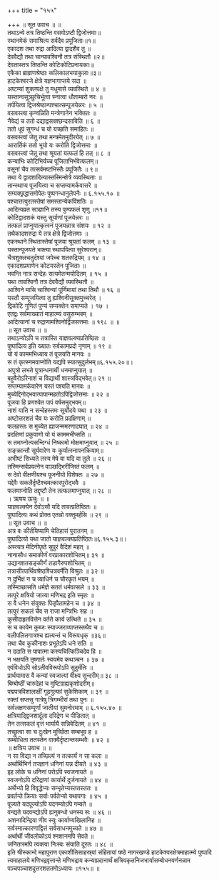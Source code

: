 +++
title = "१५५"

+++
॥ सूत उवाच ॥ ॥  
तथाऽन्ये तत्र तिष्ठन्ति वसवोऽष्टौ द्विजोत्तमाः॥  
स्थानमेकं समाश्रित्य सर्वदैव प्रपूजिताः॥१॥  
एकादश तथा रुद्रा आदित्या द्वादशैव तु ॥  
देववैद्यौ तथा चान्यावश्विनौ तत्र संस्थितौ ॥२॥  
देवतास्तत्र तिष्ठन्ति कोटिकोटिप्रनायकाः॥  
एकैका ब्राह्मणश्रेष्ठाः कलिकालभयाकुलाः॥३॥  
हाटकेश्वरजे क्षेत्रे यज्ञभागाप्तये सदा ॥  
अष्टम्यां शुक्लपक्षे तु मधुमासे व्यवस्थिते ॥ ४ ॥  
यस्तान्वसूञ्छुचिर्भूत्वा स्नात्वा धौताम्बरो नरः ॥  
तर्पयित्वा द्विजश्रेष्ठान्पश्चात्सम्पूजयेन्नरः ॥ ५ ॥  
वसवस्त्वा कृण्वन्निति मन्त्रेणानेन भक्तितः ॥  
नैवेद्यं च ततो दद्याद्वसवश्छन्दसाविति ॥ ६ ॥  
ततो धूपं सुगन्धं च यो यच्छति समाहितः ॥  
वसवस्त्वां जेतु तथा मन्त्रमेतमुदीरयेत् ॥ ७ ॥  
आरार्तिकं ततो भूयो यः करोति द्विजोत्तमाः ॥  
वसवस्त्वां जेतु तथा श्रूयतां यत्फलं हि तत् ॥ ८ ॥  
कन्याभिः कोटिभिर्यच्च पूजिताभिर्भवेत्फलम्॥  
वसूनां चैव तत्सर्वमष्टभिस्तैः प्रपूजितैः ॥ ९॥  
तथा ये द्वादशादित्यास्तस्मिन्क्षेत्रे व्यवस्थिताः ॥  
तान्स्थाप्य पूजयित्वा च सप्तम्यामर्कवासरे ॥  
सम्यक्छ्रद्धासमोपेतः पुष्पगन्धानुलेपनैः ॥ ६.१५५.१० ॥  
पश्चात्तत्पुरतस्तेषां समस्तान्येकविंशतिः ॥  
आदित्यव्रत सञ्ज्ञानि तस्य पुण्यफलं शृणु ॥११॥  
कोटिद्वादशकं यस्तु सूर्याणां पूजयेन्नरः ॥  
तत्फलं प्राप्नुयात्कृत्स्नं पूजयन्नात्र संशयः ॥ १२ ॥  
तथैकादशरुद्रा ये तत्र क्षेत्रे द्विजोत्तमाः ॥  
एकस्थाने स्थितास्तेषां पूजया श्रूयतां फलम् ॥ १३ ॥  
यस्तान्पूजयते भक्त्या स्थापयित्वा सुरेश्वरान्॥  
चैत्रशुक्लचतुर्दश्यां जपेच्च शतरुद्रियम् ॥ १४ ॥  
एकादशप्रमाणेन कोटयस्तेन पूजिताः ॥  
भवन्ति नात्र सन्देहः सत्यमेतन्मयोदितम् ॥ १५ ॥  
यथा तावश्विनौ तत्र देववैद्यौ व्यवस्थितौ ॥  
आश्विने मासि चाश्विन्यां पूर्णिमायां तथा तिथौ ॥ १६ ॥  
यस्तौ सम्पूजयित्वा तु ह्यश्विनीसूक्तमुच्चरेत् ।  
द्विकोटि गुणितं पुण्यं सम्यक्तेन समाप्यते । १७ ।  
एतद्वः सर्वमाख्यातं माहात्म्यं वसुसम्भवम् ॥  
आदित्यानां च रुद्राणामश्विनोर्द्विजसत्तमाः ॥ १९८ ॥ ॥  
॥ सूत उवाच ॥ ॥  
तथाऽन्योऽपि च तत्रास्ति याज्ञवल्क्यप्रतिष्ठितः ॥  
पुष्पादित्य इति ख्यातः सर्वकामप्रदो नृणाम् ॥ १९ ॥  
यो यं काममभिध्याय तं पूजयति मानवः ॥  
स तं कृत्स्नमवाप्नोति यद्यपि स्यात्सुदुर्लभम्॥६.१५५.२०॥।  
अपुत्रो लभते पुत्रान्धनार्थी धनमाप्नुयात् ॥  
बहुवैरोऽरिनाशं च विद्यार्थी शास्त्रविद्भवेत्॥ २१ ॥  
सप्तम्यामर्कवारेण यस्तं पश्यति मानवः ॥  
मुच्येद्दिनोद्भवात्पापान्महतोऽपिद्विजोत्तमाः ॥ २२ ॥  
पूजया हि प्रणश्येत पापं वर्षसमुद्भवम्॥  
नाशं याति न सन्देहस्तमः सूर्योदये यथा ॥ २३ ॥  
अष्टोत्तरशतं चैव यः करोति प्रदक्षिणाम् ॥  
फलहस्तः स मुच्येत ह्याजन्ममरणादघात् ॥ २४ ॥  
प्रदक्षिणां प्रकुवाणो यो यं काममभीप्सति ॥  
स तमाप्नोत्यसन्दिग्धं निष्कामो मोक्षमाप्नुयात् ॥ २५ ॥  
सङ्क्रान्तौ सूर्यवारेण यः कुर्यात्स्नापनक्रियाम्॥  
अभीष्टं सिध्यते तस्य मेषे वा यदि वा तुले ॥ २६ ॥  
तस्मिन्सर्वप्रयत्नेन वाञ्छद्भिरीप्सितं फलम् ॥  
स देवो वीक्षणीयश्च पूजनीयो विशेषतः ॥ २७ ॥  
यद्देवैः सकलैर्दृष्टैश्चमत्कारपुरोद्भवैः ॥  
फलमाप्नोति तद्दृष्टौ तेन तत्फलमाप्नुयात् ॥ २८ ॥  
। ऋषय ऊचुः ॥ ॥  
याज्ञवल्क्येन देवोऽसौ यदि तावत्प्रतिष्ठितः ॥  
पुष्पादित्यः कथं प्रोक्त एतन्नो वक्तुमर्हसि ॥ २९ ॥  
॥ सूत उवाच ॥ ॥  
अत्र वः कीर्तयिष्यामि चेतिहासं पुरातनम् ॥  
पुष्पादित्यो यथा जातो याज्ञवल्क्यप्रतिष्ठितः॥६.१५५.३॥।  
अस्त्यत्र मेदिनीपृष्ठे सुपुरं वैदिशं महत् ॥  
नानासौध समाकीर्णं वरप्राकारशोभितम्॥ ३१ ॥  
उद्यानशतसङ्कीर्णं तडागैरुपशोभितम् ॥  
तत्रासीत्पार्थिवश्रेष्ठश्चित्रवर्मेति विश्रुतः ॥ ३२ ॥  
न दुर्भिक्षं न च व्याधिर्न च चौरकृतं भयम् ॥  
तस्मिञ्छासति धर्मज्ञे सततं धर्मवत्सले ॥ ३३ ॥  
तत्पुरे क्षत्रियो जात्या मणिभद्र इति स्मृतः ॥  
स वै धनेन संयुक्तः पितृपैतामहेन च ॥ ३४ ॥  
तत्पुरं सकलं चैव स राजा मन्त्रिभिः सह ॥  
कुसीदाहृतवित्तेन वर्तते कार्य उत्थिते ॥ ३५ ॥  
स च कायेन कुब्जः स्याज्जराव्याप्तस्तथैव च ॥  
वलीपलितगात्रश्च ह्यत्यन्तं च विरूपधृक् ॥३६॥  
तथा चैव कुकीनाशः प्रभूतेऽपि धने सति ॥  
न ददाति स पापात्मा कस्यचित्किञ्चिदेव हि ॥  
न भक्षयति तृष्णार्तः स्वयमेव कथञ्चन ॥ ३७ ॥  
एवंविधोऽपि सोऽतीवविरूपोऽपि सुदुर्मतिः ॥  
प्रार्थयामास वै कन्यां स्वजात्यां वीक्ष्य सुन्दरीम्॥ ३८ ॥  
बिम्बोष्ठीं चारुदेहां च मुष्टिग्राह्यकृशोदरीम्॥  
पद्मपत्रविशालाक्षीं गूढगुल्फां सुकेशिकाम् ॥ ३९ ॥  
रक्तां सप्तसु गात्रेषु त्रिगम्भीरां तथा पुनः ॥  
सर्वलक्षणसम्पूर्णां जातीयां सुमनोरमाम् ॥ ६.१५५.४० ॥  
क्षत्रियाद्द्विजशार्दूला दरिद्रेण च पीडितात् ॥  
तेन तत्सकलं वृत्तं भार्यायै सन्निवेदितम् ॥ ४१ ॥  
तच्छ्रुत्वा सा च दुःखेन मूर्च्छिता सम्बभूव ह ॥  
सम्बोधिता ततस्तेन वाक्यैर्दृष्टान्तसम्भवैः ॥ ४२ ॥  
॥ क्षत्रिय उवाच ॥ ॥  
न सा विद्या न तच्छिल्पं न तत्कार्यं न सा कला ॥  
अर्थार्थिभिर्न तज्ज्ञानं धनिनां यन्न दीयते ॥ ४३ ॥  
इह लोके च धनिनां परोऽपि स्वजनायते ॥  
स्वजनोऽपि दरिद्राणां कार्यार्थे दुर्जनायते ॥ ४४ ॥  
अर्थेभ्यो हि विवृद्धेभ्यः सम्भृतेभ्यस्ततस्ततः ॥  
प्रवर्तन्ते क्रियाः सर्वाः पर्वतेभ्यो यथापगाः ॥ ४५ ॥  
पूज्यते यदपूज्योऽपि यदगम्योऽपि गम्यते ॥  
वन्द्यते यदवन्द्योऽपि ह्यनुबन्धो धनस्य सः ॥ ४६ ॥  
अशनादिन्द्रिया णीव स्युः कार्याण्यखिलानिह ॥  
सर्वस्मात्कारणाद्वित्तं सर्वसाधनमुच्यते ॥ ४७ ॥  
अर्थार्थी जीवलोकोऽयं श्मशानमपि सेवते ॥  
जनितारमपि त्यक्त्वा निःस्वः संयाति दूरतः ॥ ४८ ॥  
इति श्रीस्कान्दे महापुराण एकाशीतिसाहस्र्यां संहितायां षष्ठे नागरखण्डे हाटकेश्वरक्षेत्रमाहात्म्ये पुष्पादि त्यमाहालये मणिभद्रवृत्तान्ते मणिभद्राय कन्याप्रदानार्थं क्षत्रियकृतनिजभार्यासम्बोधनवर्णनन्नाम पञ्चपञ्चाशदुत्तरशततमोऽध्यायः ॥१५५॥ ॥